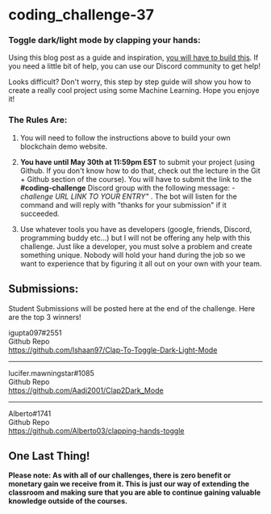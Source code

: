 # coding_challenge-37

### Toggle dark/light mode by clapping your hands:

Using this blog post as a guide and inspiration, [you will have to build this](https://dev.to/devdevcharlie/toggle-dark-light-mode-by-clapping-your-hands-li7). If you need a little bit of help, you can use our Discord community to get help!

Looks difficult? Don't worry, this step by step guide will show you how to create a really cool project using some Machine Learning. Hope you enjoye it!



### The Rules Are:

1. You will need to follow the instructions above to build your own blockchain demo website.

2. **You have until May 30th at 11:59pm EST** to submit your project (using Github. If you don't know how to do that, check out the lecture in the Git + Github section of the course). You will have to submit the link to the **#coding-challenge** Discord group with the following message:  *-challenge URL LINK TO YOUR ENTRY"* . The bot will listen for the command and will reply with "thanks for your submission" if it succeeded.

4. Use whatever tools you have as developers (google, friends, Discord, programming buddy etc...) but I will not be offering any help with this challenge. Just like a developer, you must solve a problem and create something unique. Nobody will hold your hand during the job so we want to experience that by figuring it all out on your own with your team. 

## Submissions:

Student Submissions will be posted here at the end of the challenge. Here are the top 3 winners!

igupta097#2551  
Github Repo  
https://github.com/Ishaan97/Clap-To-Toggle-Dark-Light-Mode  
  
----------  
lucifer.mawningstar#1085  
Github Repo  
https://github.com/Aadi2001/Clap2Dark_Mode  
  
----------  
Alberto#1741  
Github Repo  
https://github.com/Alberto03/clapping-hands-toggle  



## One Last Thing!

**Please note: As with all of our challenges, there is zero benefit or monetary gain we receive from it. This is just our way of extending the classroom and making sure that you are able to continue gaining valuable knowledge outside of the courses.**

